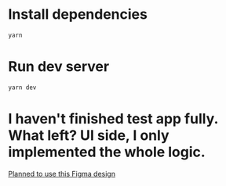 # Install dependencies

```bash
yarn
```

# Run dev server

```bash
yarn dev
```

# I haven't finished test app fully. What left? UI side, I only implemented the whole logic.

[Planned to use this Figma design](https://www.figma.com/design/YdAq4byrDUqb9NKUn4KOQ4/%E2%9D%96-Tables---%2B150-posible-variants---EmviUI-(Community)?node-id=299-1308&node-type=canvas&t=ctFx9orqkcg0EvMm-0)
